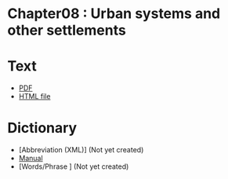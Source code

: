 # Chapter08 : Urban systems and other settlements

# Text

* [PDF](https://github.com/petermr/semanticClimate/blob/main/ipcc/ar6/wg3/Chapter08/fulltext.pdf)
* [HTML file](https://htmlpreview.github.io/?https://github.com/petermr/semanticClimate/blob/main/ipcc/ar6/wg3/Chapter08/fulltext.html)

# Dictionary
* [Abbreviation (XML)] (Not yet created)
* [Manual ](dict/ip_3_8_urban_man.xml)
* [Words/Phrase ] (Not yet created)
